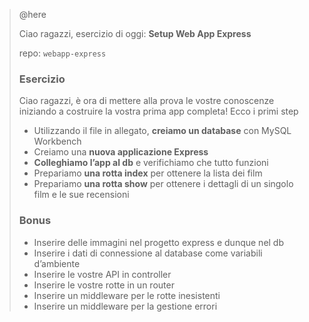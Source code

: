 > @here
>
> Ciao ragazzi,
> esercizio di oggi: **Setup Web App Express**
>
> repo: `webapp-express`
>
> ### Esercizio
>
> Ciao ragazzi, è ora di mettere alla prova le vostre conoscenze iniziando a costruire la vostra prima app completa! Ecco i primi step
>
> - Utilizzando il file in allegato, **creiamo un database** con MySQL Workbench
> - Creiamo una **nuova applicazione Express**
> - **Colleghiamo l’app al db** e verifichiamo che tutto funzioni
> - Prepariamo **una rotta index** per ottenere la lista dei film
> - Prepariamo **una rotta show** per ottenere i dettagli di un singolo film e le sue recensioni
>
> ### Bonus
>
> - Inserire delle immagini nel progetto express e dunque nel db
> - Inserire i dati di connessione al database come variabili d’ambiente
> - Inserire le vostre API in controller
> - Inserire le vostre rotte in un router
> - Inserire un middleware per le rotte inesistenti
> - Inserire un middleware per la gestione errori
